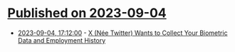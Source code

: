 # [Published on 2023-09-04](index.md)

* [2023-09-04, 17:12:00](https://soylentnews.org/article.pl?sid=23/09/03/1745210&from=rss) - [X (Née Twitter) Wants to Collect Your Biometric Data and Employment History](https://soylentnews.org/article.pl?sid=23/09/03/1745210&from=rss)
